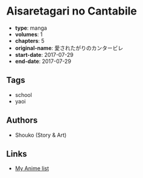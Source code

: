 # Aisaretagari no Cantabile

-   **type**: manga
-   **volumes**: 1
-   **chapters**: 5
-   **original-name**: 愛されたがりのカンタービレ
-   **start-date**: 2017-07-29
-   **end-date**: 2017-07-29

## Tags

-   school
-   yaoi

## Authors

-   Shouko (Story & Art)

## Links

-   [My Anime list](https://myanimelist.net/manga/113866/Aisaretagari_no_Cantabile)
